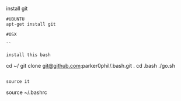 
install git
```
#UBUNTU
apt-get install git
```
```
#OSX

``

install this bash
```
cd ~/
git clone git@github.com:parker0phil/.bash.git .
cd .bash
./go.sh
```

source it
```
source ~/.bashrc
```


